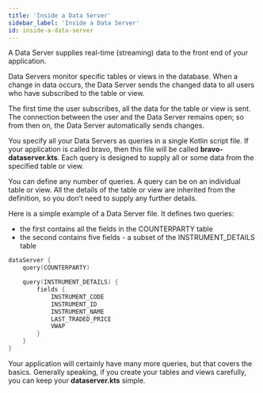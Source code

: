 ```yaml
---
title: 'Inside a Data Server'
sidebar_label: 'Inside a Data Server'
id: inside-a-data-server
---
```


A Data Server supplies real-time (streaming) data to the front end of your application.

Data Servers monitor specific tables or views in the database. When a change in data occurs, the Data Server sends the changed data to all users who have subscribed to the table or view.

The first time the user subscribes, all the data for the table or view is sent. The connection between the user and the Data Server remains open; so from then on, the Data Server automatically sends changes.

You specify all your Data Servers as queries in a single Kotlin script file. If your application is called bravo, then this file will be called **bravo-dataserver.kts**. Each query is designed to supply all or some data from the specified table or view.

You can define any number of queries. A query can be on an individual table or view. All the details of the table or view are inherited from the definition, so you don’t need to supply any further details.

Here is a simple example of a Data Server file. It defines two queries:

- the first contains all the fields in the COUNTERPARTY table
- the second contains five fields - a subset of the INSTRUMENT_DETAILS table

```kotlin
dataServer {
    query(COUNTERPARTY)

    query(INSTRUMENT_DETAILS) {
        fields {
            INSTRUMENT_CODE
            INSTRUMENT_ID
            INSTRUMENT_NAME
            LAST_TRADED_PRICE
            VWAP
        }
    }
}
```
Your application will certainly have many more queries, but that covers the basics. Generally speaking, if you create your tables and views carefully, you can keep your **dataserver.kts** simple.


